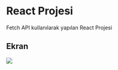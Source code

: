 <h1>React Projesi</h1>
 
 Fetch API kullanılarak yapılan React Projesi

 <h2>Ekran</h2>

 ![](ft226128139-edge-2023-07-17-15-47-01.gif)